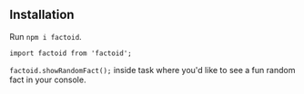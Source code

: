 ## Installation

Run `npm i factoid`.

`import factoid from 'factoid';`

`factoid.showRandomFact();` inside task where you'd like to see a fun random fact in your console.
